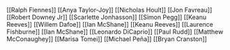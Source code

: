 [[Ralph Fiennes]]
[[Anya Taylor-Joy]]
[[Nicholas Hoult]]
[[Jon Favreau]]
[[Robert Downey Jr]]
[[Scarlette Jonhasson]]
[[Simon Pegg]]
[[Keanu Reeves]]
[[Willem Dafoe]]
[[Ian McShane]]
[[Keanu Reeves]]
[[Laurence Fishburne]]
[[Ian McShane]]
[[Leonardo DiCaprio]]
[[Paul Rudd]]
[[Matthew McConaughey]]
[[Marisa Tomei]]
[[Michael Peña]]
[[Bryan Cranston]]
